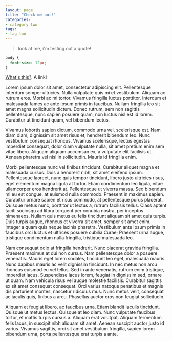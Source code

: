 ```yaml
---
layout: page
title: "Check me out!"
categories:
- category two
tags:
- tag two
---
```


> look at me, i'm testing out a quote!

``` css
body {
  font-size: 12px;
}
```

[What's this?](https://google.com). A link!

Lorem ipsum dolor sit amet, consectetur adipiscing elit. Pellentesque interdum semper ultricies. Nulla vulputate quis mi et vestibulum. Aliquam ac rutrum eros. Morbi ac mi tortor. Vivamus fringilla luctus porttitor. Interdum et malesuada fames ac ante ipsum primis in faucibus. Nullam fringilla leo sit amet magna sollicitudin dictum. Donec rutrum, sem non sagittis pellentesque, nunc sapien posuere quam, non luctus nisl est id lorem. Curabitur ut tincidunt quam, vel bibendum lectus.

Vivamus lobortis sapien dictum, commodo urna vel, scelerisque est. Nam diam diam, dignissim sit amet risus et, hendrerit bibendum leo. Nunc vestibulum consequat rhoncus. Vivamus scelerisque, lectus egestas imperdiet consequat, dolor diam vulputate nulla, sit amet pretium enim sem vitae libero. Aliquam aliquam accumsan ex, a vulputate elit facilisis ut. Aenean pharetra vel nisl in sollicitudin. Mauris id fringilla enim.

Morbi pellentesque nunc vel finibus tincidunt. Curabitur aliquet magna et malesuada cursus. Duis a hendrerit nibh, sit amet eleifend ipsum. Pellentesque laoreet, nunc quis tempor tincidunt, libero justo ultricies risus, eget elementum magna ligula at tortor. Etiam condimentum leo ligula, vitae ullamcorper eros hendrerit at. Pellentesque ut viverra massa. Sed bibendum mi eu est congue, at euismod nulla commodo. Praesent in maximus sapien. Curabitur ornare sapien et risus commodo, at pellentesque purus placerat. Quisque metus nunc, porttitor ut lectus a, rutrum facilisis tellus. Class aptent taciti sociosqu ad litora torquent per conubia nostra, per inceptos himenaeos. Nullam quis metus eu felis tincidunt aliquam sit amet quis turpis. Duis turpis augue, rhoncus et viverra sit amet, semper sit amet enim. Integer a quam quis neque lacinia pharetra. Vestibulum ante ipsum primis in faucibus orci luctus et ultrices posuere cubilia Curae; Praesent urna augue, tristique condimentum nulla fringilla, tristique malesuada leo.

Nam consequat odio at fringilla hendrerit. Nunc placerat gravida fringilla. Praesent maximus at dui non cursus. Nam pellentesque dolor a posuere venenatis. Mauris eget lorem sodales, tincidunt leo eget, malesuada mauris. Nunc dapibus mauris ac velit dignissim tincidunt. In nec metus non arcu rhoncus euismod eu vel tellus. Sed in ante venenatis, rutrum enim tristique, imperdiet lacus. Suspendisse lacus lorem, feugiat in dignissim sed, ornare ut quam. Nam vehicula risus vel augue molestie facilisis. Curabitur sagittis ex sit amet consequat consequat. Orci varius natoque penatibus et magnis dis parturient montes, nascetur ridiculus mus. Nunc metus velit, consequat ac iaculis quis, finibus a arcu. Phasellus auctor eros non feugiat sollicitudin.

Aliquam et feugiat libero, ac faucibus urna. Etiam blandit iaculis tincidunt. Quisque ut metus lectus. Quisque at leo diam. Nunc vulputate faucibus tortor, et mattis turpis cursus a. Aliquam erat volutpat. Aliquam fermentum felis lacus, in suscipit nibh aliquam sit amet. Aenean suscipit auctor justo id varius. Vivamus sagittis, orci sit amet vestibulum fringilla, sapien lorem bibendum urna, porta pellentesque erat turpis a ante.
